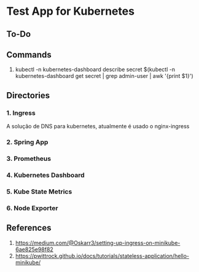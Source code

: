 # Test App for Kubernetes

## To-Do

## Commands

1. kubectl -n kubernetes-dashboard describe secret $(kubectl -n kubernetes-dashboard get secret | grep admin-user | awk '{print $1}')

## Directories

### 1. Ingress
A solução de DNS para kubernetes, atualmente é usado o nginx-ingress

### 2. Spring App

### 3. Prometheus

### 4. Kubernetes Dashboard

### 5. Kube State Metrics

### 6. Node Exporter

## References

1. https://medium.com/@Oskarr3/setting-up-ingress-on-minikube-6ae825e98f82
1. https://pwittrock.github.io/docs/tutorials/stateless-application/hello-minikube/
